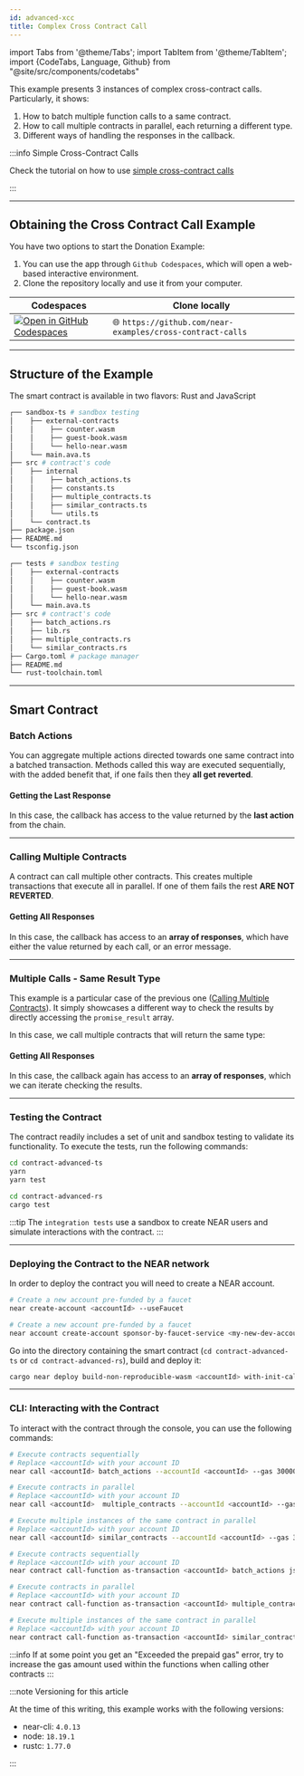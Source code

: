```yaml
---
id: advanced-xcc
title: Complex Cross Contract Call
---
```

import Tabs from '@theme/Tabs';
import TabItem from '@theme/TabItem';
import {CodeTabs, Language, Github} from "@site/src/components/codetabs"

This example presents 3 instances of complex cross-contract calls. Particularly, it shows:

1. How to batch multiple function calls to a same contract.
2. How to call multiple contracts in parallel, each returning a different type.
3. Different ways of handling the responses in the callback.

:::info Simple Cross-Contract Calls

Check the tutorial on how to use [simple cross-contract calls](xcc.md)

:::

---

## Obtaining the Cross Contract Call Example

You have two options to start the Donation Example:

1. You can use the app through `Github Codespaces`, which will open a web-based interactive environment.
2. Clone the repository locally and use it from your computer.

| Codespaces                                                                                                                      | Clone locally                                               |
| ------------------------------------------------------------------------------------------------------------------------------- | ----------------------------------------------------------- |
| [![Open in GitHub Codespaces](https://github.com/codespaces/badge.svg)](https://codespaces.new/near-examples/cross-contract-calls?quickstart=1) | 🌐 `https://github.com/near-examples/cross-contract-calls` |

---

## Structure of the Example

The smart contract is available in two flavors: Rust and JavaScript

<Tabs groupId="code-tabs">

  <TabItem value="js" label="🌐 JavaScript">

```bash
┌── sandbox-ts # sandbox testing
│    ├── external-contracts
│    │    ├── counter.wasm
│    │    ├── guest-book.wasm
│    │    └── hello-near.wasm
│    └── main.ava.ts
├── src # contract's code
│    ├── internal
│    │    ├── batch_actions.ts
│    │    ├── constants.ts
│    │    ├── multiple_contracts.ts
│    │    ├── similar_contracts.ts
│    │    └── utils.ts
│    └── contract.ts
├── package.json
├── README.md
└── tsconfig.json
```

  </TabItem>

  <TabItem value="rust" label="🦀 Rust">

```bash
┌── tests # sandbox testing
│    ├── external-contracts
│    │    ├── counter.wasm
│    │    ├── guest-book.wasm
│    │    └── hello-near.wasm
│    └── main.ava.ts
├── src # contract's code
│    ├── batch_actions.rs
│    ├── lib.rs
│    ├── multiple_contracts.rs
│    └── similar_contracts.rs
├── Cargo.toml # package manager
├── README.md
└── rust-toolchain.toml
```

  </TabItem>

</Tabs>

---

## Smart Contract

### Batch Actions

You can aggregate multiple actions directed towards one same contract into a batched transaction.
Methods called this way are executed sequentially, with the added benefit that, if one fails then
they **all get reverted**.

<CodeTabs>
  <Language value="js" language="js">
    <Github fname="contract.ts"
          url="https://github.com/near-examples/cross-contract-calls/blob/main/contract-advanced-ts/src/contract.ts"
          start="38" end="41" />
    <Github fname="batch_actions.ts"
          url="https://github.com/near-examples/cross-contract-calls/blob/main/contract-advanced-ts/src/internal/batch_actions.ts"
          start="5" end="17" />
  </Language>
  <Language value="rust" language="rust">
    <Github fname="batch_actions.rs"
            url="https://github.com/near-examples/cross-contract-calls/blob/main/contract-advanced-rs/src/batch_actions.rs"
            start="8" end="20" />
  </Language>
</CodeTabs>

#### Getting the Last Response

In this case, the callback has access to the value returned by the **last
action** from the chain.

<CodeTabs>
  <Language value="js" language="js">
    <Github fname="contract.ts"
      url="https://github.com/near-examples/cross-contract-calls/blob/main/contract-advanced-ts/src/contract.ts"
      start="43" end="46" />
    <Github fname="batch_actions.ts"
      url="https://github.com/near-examples/cross-contract-calls/blob/main/contract-advanced-ts/src/internal/batch_actions.ts"
      start="19" end="29" />
    <Github fname="utils.ts"
      url="https://github.com/near-examples/cross-contract-calls/blob/main/contract-advanced-ts/src/internal/utils.ts"
      start="3" end="20" />
  </Language>
  <Language value="rust" language="rust">
    <Github fname="batch_actions.rs"
            url="https://github.com/near-examples/cross-contract-calls/blob/main/contract-advanced-rs/src/batch_actions.rs"
            start="22" end="35" />
  </Language>
</CodeTabs>

---

### Calling Multiple Contracts

A contract can call multiple other contracts. This creates multiple transactions that execute
all in parallel. If one of them fails the rest **ARE NOT REVERTED**.

<CodeTabs>
  <Language value="js" language="js">
    <Github fname="contract.ts"
      url="https://github.com/near-examples/cross-contract-calls/blob/main/contract-advanced-ts/src/contract.ts"
      start="48" end="51" />
    <Github fname="multiple_contracts.ts"
      url="https://github.com/near-examples/cross-contract-calls/blob/main/contract-advanced-ts/src/internal/multiple_contracts.ts"
      start="6" end="21" />
  </Language>
  <Language value="rust" language="rust">
    <Github fname="multiple_contracts.rs"
            url="https://github.com/near-examples/cross-contract-calls/blob/main/contract-advanced-rs/src/multiple_contracts.rs"
            start="16" end="55" />
  </Language>
</CodeTabs>

#### Getting All Responses

In this case, the callback has access to an **array of responses**, which have either the
value returned by each call, or an error message.

<CodeTabs>
  <Language value="js" language="js">
    <Github fname="contract.ts"
      url="https://github.com/near-examples/cross-contract-calls/blob/main/contract-advanced-ts/src/contract.ts"
      start="53" end="58" />
    <Github fname="multiple_contracts.ts"
      url="https://github.com/near-examples/cross-contract-calls/blob/main/contract-advanced-ts/src/internal/multiple_contracts.ts"
      start="24" end="41" />
    <Github fname="utils.ts"
      url="https://github.com/near-examples/cross-contract-calls/blob/main/contract-advanced-ts/src/internal/utils.ts"
      start="3" end="20" />
  </Language>
  <Language value="rust" language="rust">
    <Github fname="multiple_contracts.rs"
            url="https://github.com/near-examples/cross-contract-calls/blob/main/contract-advanced-rs/src/multiple_contracts.rs"
            start="58" end="92" />
  </Language>
</CodeTabs>

---

### Multiple Calls - Same Result Type

This example is a particular case of the previous one ([Calling Multiple Contracts](#2-calling-multiple-contracts)).
It simply showcases a different way to check the results by directly accessing the `promise_result` array.

In this case, we call multiple contracts that will return the same type:

<CodeTabs>
  <Language value="js" language="js">
    <Github fname="contract.ts"
      url="https://github.com/near-examples/cross-contract-calls/blob/main/contract-advanced-ts/src/contract.ts"
      start="65" end="70" />
    <Github fname="similar_contracts.ts"
      url="https://github.com/near-examples/cross-contract-calls/blob/main/contract-advanced-ts/src/internal/similar_contracts.ts"
      start="6" end="35" />
  </Language>
  <Language value="rust" language="rust">
    <Github fname="similar_contracts.rs"
            url="https://github.com/near-examples/cross-contract-calls/blob/main/contract-advanced-rs/src/similar_contracts.rs"
            start="8" end="31" />
  </Language>
</CodeTabs>

#### Getting All Responses

In this case, the callback again has access to an **array of responses**, which we can iterate checking the
results.

<CodeTabs>
  <Language value="js" language="js">
    <Github fname="contract.ts"
      url="https://github.com/near-examples/cross-contract-calls/blob/main/contract-advanced-ts/src/contract.ts"
      start="62" end="65" />
    <Github fname="similar_contracts.ts"
      url="https://github.com/near-examples/cross-contract-calls/blob/main/contract-advanced-ts/src/internal/similar_contracts.ts"
      start="37" end="54" />
    <Github fname="utils.ts"
      url="https://github.com/near-examples/cross-contract-calls/blob/main/contract-advanced-ts/src/internal/utils.ts"
      start="3" end="20" />
  </Language>
  <Language value="rust" language="rust">
    <Github fname="similar_contracts.rs"
            url="https://github.com/near-examples/cross-contract-calls/blob/main/contract-advanced-rs/src/similar_contracts.rs"
            start="32" end="57" />
  </Language>
</CodeTabs>

---

### Testing the Contract

The contract readily includes a set of unit and sandbox testing to validate its functionality. To execute the tests, run the following commands:

<Tabs groupId="code-tabs">
  <TabItem value="js" label="🌐 JavaScript">

  ```bash
  cd contract-advanced-ts
  yarn
  yarn test
  ```

  </TabItem>
  <TabItem value="rust" label="🦀 Rust">
  
  ```bash
  cd contract-advanced-rs
  cargo test
  ```

  </TabItem>

</Tabs>

:::tip
The `integration tests` use a sandbox to create NEAR users and simulate interactions with the contract.
:::

<hr class="subsection" />

### Deploying the Contract to the NEAR network

In order to deploy the contract you will need to create a NEAR account.

<Tabs groupId="cli-tabs">
  <TabItem value="short" label="Short">

  ```bash
  # Create a new account pre-funded by a faucet
  near create-account <accountId> --useFaucet
  ```
  </TabItem>

  <TabItem value="full" label="Full">

  ```bash
  # Create a new account pre-funded by a faucet
  near account create-account sponsor-by-faucet-service <my-new-dev-account>.testnet autogenerate-new-keypair save-to-keychain network-config testnet create
  ```
  </TabItem>
</Tabs>

Go into the directory containing the smart contract (`cd contract-advanced-ts` or `cd contract-advanced-rs`), build and deploy it:

```bash
cargo near deploy build-non-reproducible-wasm <accountId> with-init-call new json-args '{"hello_account":"hello.near-example.testnet","guestbook_account":"guestbook_account.near-example.testnet","counter_account":"counter_account.near-example.testnet"}' prepaid-gas '100.0 Tgas' attached-deposit '0 NEAR' network-config testnet sign-with-keychain send
```

<hr class="subsection" />

### CLI: Interacting with the Contract

To interact with the contract through the console, you can use the following commands:

<Tabs groupId="cli-tabs">
  <TabItem value="short" label="Short">
  
  ```bash
  # Execute contracts sequentially
  # Replace <accountId> with your account ID
  near call <accountId> batch_actions --accountId <accountId> --gas 300000000000000   

  # Execute contracts in parallel
  # Replace <accountId> with your account ID
  near call <accountId>  multiple_contracts --accountId <accountId> --gas 300000000000000   

  # Execute multiple instances of the same contract in parallel
  # Replace <accountId> with your account ID
  near call <accountId> similar_contracts --accountId <accountId> --gas 300000000000000
  ```
  </TabItem>

  <TabItem value="full" label="Full">
  
  ```bash
  # Execute contracts sequentially
  # Replace <accountId> with your account ID
  near contract call-function as-transaction <accountId> batch_actions json-args '{}' prepaid-gas '300.0 Tgas' attached-deposit '0 NEAR' sign-as <accountId> network-config testnet sign-with-keychain send

  # Execute contracts in parallel
  # Replace <accountId> with your account ID
  near contract call-function as-transaction <accountId> multiple_contracts json-args '{}' prepaid-gas '300.0 Tgas' attached-deposit '0 NEAR' sign-as <accountId> network-config testnet sign-with-keychain send

  # Execute multiple instances of the same contract in parallel
  # Replace <accountId> with your account ID
  near contract call-function as-transaction <accountId> similar_contracts json-args '{}' prepaid-gas '300.0 Tgas' attached-deposit '0 NEAR' sign-as <accountId> network-config testnet sign-with-keychain send
  ```
  </TabItem>
</Tabs>


:::info
If at some point you get an "Exceeded the prepaid gas" error, try to increase the gas amount used within the functions when calling other contracts
:::

:::note Versioning for this article

At the time of this writing, this example works with the following versions:

- near-cli: `4.0.13`
- node: `18.19.1`
- rustc: `1.77.0`

:::
